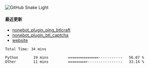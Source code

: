 




![GitHub Snake Light](https://cdn.jsdelivr.net/gh/Broken-Deer/Broken-Deer/assets/github-contribution-grid-snake.svg)


#### 最近更新

- [nonebot_plugin_ping_btlcraft](https://github.com/Broken-Deer/nonebot_plugin_ping_btlcraft)
- [nonebot_plugin_btl_captcha](https://github.com/Broken-Deer/nonebot_plugin_btl_captcha)
- [website](https://github.com/Broken-Deer/website)

<!--START_SECTION:waka-->

```text
Total Time: 34 mins

Python       19 mins         ==============-----------   56.07 %
Other        11 mins         ========>----------------   33.14 %
```

<!--END_SECTION:waka-->
